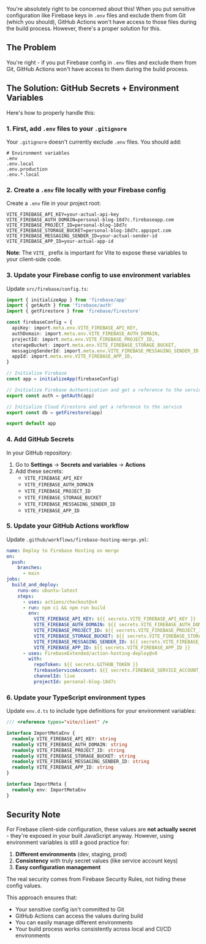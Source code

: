 You're absolutely right to be concerned about this! When you put sensitive configuration like Firebase keys in `.env` files and exclude them from Git (which you should), GitHub Actions won't have access to those files during the build process. However, there's a proper solution for this.

## The Problem
You're right - if you put Firebase config in `.env` files and exclude them from Git, GitHub Actions won't have access to them during the build process.

## The Solution: GitHub Secrets + Environment Variables

Here's how to properly handle this:

### 1. First, add `.env` files to your `.gitignore`

Your `.gitignore` doesn't currently exclude `.env` files. You should add:

```gitignore
# Environment variables
.env
.env.local
.env.production
.env.*.local
```

### 2. Create a `.env` file locally with your Firebase config

Create a `.env` file in your project root:

```env
VITE_FIREBASE_API_KEY=your-actual-api-key
VITE_FIREBASE_AUTH_DOMAIN=personal-blog-18d7c.firebaseapp.com
VITE_FIREBASE_PROJECT_ID=personal-blog-18d7c
VITE_FIREBASE_STORAGE_BUCKET=personal-blog-18d7c.appspot.com
VITE_FIREBASE_MESSAGING_SENDER_ID=your-actual-sender-id
VITE_FIREBASE_APP_ID=your-actual-app-id
```

**Note**: The `VITE_` prefix is important for Vite to expose these variables to your client-side code.

### 3. Update your Firebase config to use environment variables

Update `src/firebase/config.ts`:

```typescript:src/firebase/config.ts
import { initializeApp } from 'firebase/app'
import { getAuth } from 'firebase/auth'
import { getFirestore } from 'firebase/firestore'

const firebaseConfig = {
  apiKey: import.meta.env.VITE_FIREBASE_API_KEY,
  authDomain: import.meta.env.VITE_FIREBASE_AUTH_DOMAIN,
  projectId: import.meta.env.VITE_FIREBASE_PROJECT_ID,
  storageBucket: import.meta.env.VITE_FIREBASE_STORAGE_BUCKET,
  messagingSenderId: import.meta.env.VITE_FIREBASE_MESSAGING_SENDER_ID,
  appId: import.meta.env.VITE_FIREBASE_APP_ID,
}

// Initialize Firebase
const app = initializeApp(firebaseConfig)

// Initialize Firebase Authentication and get a reference to the service
export const auth = getAuth(app)

// Initialize Cloud Firestore and get a reference to the service
export const db = getFirestore(app)

export default app
```

### 4. Add GitHub Secrets

In your GitHub repository:
1. Go to **Settings** → **Secrets and variables** → **Actions**
2. Add these secrets:
   - `VITE_FIREBASE_API_KEY`
   - `VITE_FIREBASE_AUTH_DOMAIN`
   - `VITE_FIREBASE_PROJECT_ID`
   - `VITE_FIREBASE_STORAGE_BUCKET`
   - `VITE_FIREBASE_MESSAGING_SENDER_ID`
   - `VITE_FIREBASE_APP_ID`

### 5. Update your GitHub Actions workflow

Update `.github/workflows/firebase-hosting-merge.yml`:

```yaml
name: Deploy to Firebase Hosting on merge
on:
  push:
    branches:
      - main
jobs:
  build_and_deploy:
    runs-on: ubuntu-latest
    steps:
      - uses: actions/checkout@v4
      - run: npm ci && npm run build
        env:
          VITE_FIREBASE_API_KEY: ${{ secrets.VITE_FIREBASE_API_KEY }}
          VITE_FIREBASE_AUTH_DOMAIN: ${{ secrets.VITE_FIREBASE_AUTH_DOMAIN }}
          VITE_FIREBASE_PROJECT_ID: ${{ secrets.VITE_FIREBASE_PROJECT_ID }}
          VITE_FIREBASE_STORAGE_BUCKET: ${{ secrets.VITE_FIREBASE_STORAGE_BUCKET }}
          VITE_FIREBASE_MESSAGING_SENDER_ID: ${{ secrets.VITE_FIREBASE_MESSAGING_SENDER_ID }}
          VITE_FIREBASE_APP_ID: ${{ secrets.VITE_FIREBASE_APP_ID }}
      - uses: FirebaseExtended/action-hosting-deploy@v0
        with:
          repoToken: ${{ secrets.GITHUB_TOKEN }}
          firebaseServiceAccount: ${{ secrets.FIREBASE_SERVICE_ACCOUNT_PERSONAL_BLOG_18D7C }}
          channelId: live
          projectId: personal-blog-18d7c
```

### 6. Update your TypeScript environment types

Update `env.d.ts` to include type definitions for your environment variables:

```typescript:env.d.ts
/// <reference types="vite/client" />

interface ImportMetaEnv {
  readonly VITE_FIREBASE_API_KEY: string
  readonly VITE_FIREBASE_AUTH_DOMAIN: string
  readonly VITE_FIREBASE_PROJECT_ID: string
  readonly VITE_FIREBASE_STORAGE_BUCKET: string
  readonly VITE_FIREBASE_MESSAGING_SENDER_ID: string
  readonly VITE_FIREBASE_APP_ID: string
}

interface ImportMeta {
  readonly env: ImportMetaEnv
}
```

## Security Note

For Firebase client-side configuration, these values are **not actually secret** - they're exposed in your built JavaScript anyway. However, using environment variables is still a good practice for:

1. **Different environments** (dev, staging, prod)
2. **Consistency** with truly secret values (like service account keys)
3. **Easy configuration management**

The real security comes from Firebase Security Rules, not hiding these config values.

This approach ensures that:
- Your sensitive config isn't committed to Git
- GitHub Actions can access the values during build
- You can easily manage different environments
- Your build process works consistently across local and CI/CD environments
